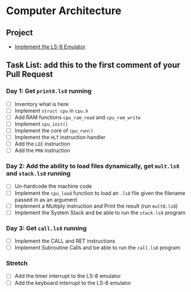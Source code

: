 #  Computer Architecture

## Project

* [Implement the LS-8 Emulator](ls8/)

## Task List: add this to the first comment of your Pull Request

### Day 1: Get `print8.ls8` running
- [ ] Inventory what is here
- [ ] Implement `struct cpu` in `cpu.h`
- [ ] Add RAM functions `cpu_ram_read` and `cpu_ram_write`
- [ ] Implement `cpu_init()`
- [ ] Implement the core of `cpu_run()`
- [ ] Implement the `HLT` instruction handler
- [ ] Add the `LDI` instruction
- [ ] Add the `PRN` instruction

### Day 2: Add the ability to load files dynamically, get `mult.ls8` and `stack.ls8` running
- [ ] Un-hardcode the machine code
- [ ] Implement the `cpu_load` function to load an `.ls8` file given the filename passed in as an argument
- [ ] Implement a Multiply instruction and Print the result (run `mult8.ls8`)
- [ ] Implement the System Stack and be able to run the `stack.ls8` program

### Day 3: Get `call.ls8` running
- [ ] Implement the CALL and RET instructions
- [ ] Implement Subroutine Calls and be able to run the `call.ls8` program

### Stretch
- [ ] Add the timer interrupt to the LS-8 emulator
- [ ] Add the keyboard interrupt to the LS-8 emulator
